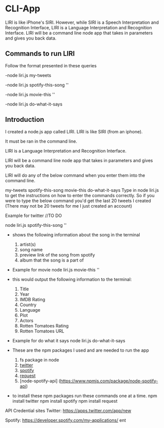 # CLI-App


LIRI is like iPhone's SIRI. However, while SIRI is a Speech Interpretation and Recognition Interface, LIRI is a Language Interpretation and Recognition Interface. LIRI will be a command line node app that takes in parameters and gives you back data.

## Commands to run LIRI
Follow the format presented in these queries

-node liri.js my-tweets

-node liri.js spotify-this-song ''

-node liri.js movie-this ''

-node liri.js do-what-it-says

## Introduction
I created a node.js app called LIRI. LIRI is like SIRI (from an iphone).

It must be ran in the command line.

LIRI is a Language Interpretation and Recognition Interface.

LIRI will be a command line node app that takes in parameters and gives you back data.

LIRI will do any of the below command when you enter them into the command line.

my-tweets
spotify-this-song
movie-this
do-what-it-says
Type in node liri.js to get the instructions on how to enter the commands correctly. So if you were to type the below command you'd get the last 20 tweets I created (There may not be 20 tweets for me I just created an account)

Example for twitter //TO DO

node liri.js spotify-this-song ''

* shows the following information about the song in the terminal
	1. artist(s)
	2. song name
	3. preview link of the song from spotify
	4. album that the song is a part of

* Example for movie
node liri.js movie-this ''

* this would output the following information to the terminal:
	1. Title
	2. Year
	3. IMDB Rating
	4. Country
	5. Language
	6. Plot
	7. Actors
	8. Rotten Tomatoes Rating
	9. Rotten Tomatoes URL


* Example for do what it says
node liri.js do-what-it-says



* These are the npm packages I used and are needed to run the app
	1. fs package in node
	2. [twitter](https://www.npmjs.com/package/twitter)
	3. [spotify](https://www.npmjs.com/package/spotify)
	4. [request](https://www.npmjs.com/package/request)
	5. [node-spotify-api] (https://www.npmjs.com/package/node-spotify-api) 


* to install these npm packages run these commands one at a time.
npm install twitter npm install spotify npm install request



API Credential sites
Twitter: https://apps.twitter.com/app/new

Spotify: https://developer.spotify.com/my-applications/
ent
